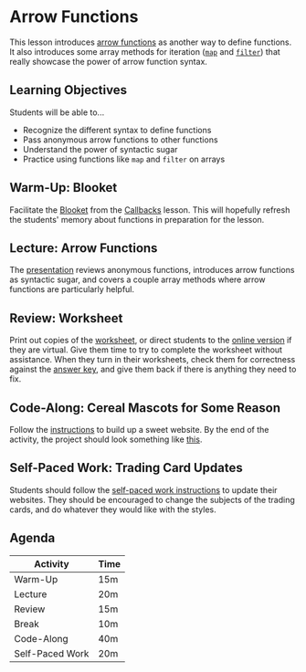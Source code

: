 # Arrow Functions
This lesson introduces [arrow functions](https://javascript.info/arrow-functions-basics) as another way to define functions. It also introduces some array methods for iteration ([`map`](https://developer.mozilla.org/en-US/docs/Web/JavaScript/Reference/Global_Objects/Array/map) and [`filter`](https://developer.mozilla.org/en-US/docs/Web/JavaScript/Reference/Global_Objects/Array/filter)) that really showcase the power of arrow function syntax.

## Learning Objectives
Students will be able to...

- Recognize the different syntax to define functions
- Pass anonymous arrow functions to other functions
- Understand the power of syntactic sugar
- Practice using functions like `map` and `filter` on arrays

## Warm-Up: Blooket
Facilitate the [Blooket](https://dashboard.blooket.com/set/63d16a6402b104792091fdf5) from the [Callbacks](../Callbacks/README.md) lesson. This will hopefully refresh the students' memory about functions in preparation for the lesson.

## Lecture: Arrow Functions
The [presentation](ArrowFunctions.pptx) reviews anonymous functions, introduces arrow functions as syntactic sugar, and covers a couple array methods where arrow functions are particularly helpful.

## Review: Worksheet
Print out copies of the [worksheet](ArrowFunctionsWorksheet.docx), or direct students to the [online version](Worksheet.md) if they are virtual. Give them time to try to complete the worksheet without assistance. When they turn in their worksheets, check them for correctness against the [answer key](WorksheetAnswers.md), and give them back if there is anything they need to fix.

## Code-Along: Cereal Mascots for Some Reason
Follow the [instructions](MascotsCodeAlong.md) to build up a sweet website. By the end of the activity, the project should look something like [this](https://hytop.onrender.com/e/cereal-mascots-done).

## Self-Paced Work: Trading Card Updates
Students should follow the [self-paced work instructions](SelfPacedWork.md) to update their websites. They should be encouraged to change the subjects of the trading cards, and do whatever they would like with the styles.

## Agenda

| Activity | Time |
|-|-|
| Warm-Up | 15m |
| Lecture | 20m |
| Review | 15m |
| Break | 10m |
| Code-Along | 40m |
| Self-Paced Work | 20m |

